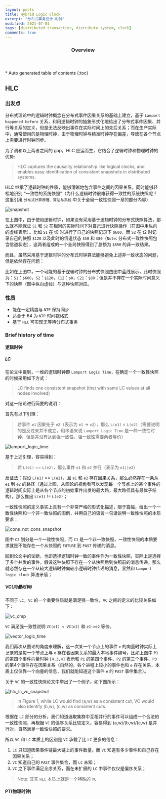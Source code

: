 ```yaml
---
layout: posts
title: Hybrid Logic Clock
excerpt: "分布式事务设计-时钟"
modified: 2021-07-01
tags: [distributed transaction, distribute system, clock]
comments: true
---
```


<section id="table-of-contents" class="toc">
  <header>
    <h3>Overview</h3>
  </header>
<div id="drawer" markdown="1">
*  Auto generated table of contents
{:toc}
</div>
</section><!-- /#table-of-contents -->

## HLC

### 出发点

分布式理论中的逻辑时钟概念在分布式事件因果关系的基础上建立，基于 `Lamport happened before` 关系，利用逻辑时钟的抽象形式化地给出了分布式事件因果、并行等关系的定义，但是无法反映出事件在实际时间上的先后关系；而在生产实际中，通常使用的是物理时钟，由于物理时钟与精准时钟存在偏差，导致在各个节点上需要进行时钟同步。

为了调和以上两者之间的 gap，HLC 应运而生，它结合了逻辑时钟和物理时钟的优势:

> HLC captures the causality relationship like logical clocks, and enables easy identification of consistent snapshots in distributed systems.

HLC 继承了逻辑时钟的性质，能够清晰地包含事件之间的因果关系，同时能够轻松地识别 “一致性的系统快照”（为什么逻辑时钟很难获得一致性的系统快照呢？这里引用 `分布式计算原理、算法与系统` 中关于全局一致性快照一章的部分内容）

![snapshot](../image/posts/2021-7-01-HLC/consistency_snapshot.png)

在上图中，由于使用逻辑时钟，如果没有采用基于逻辑时钟的分布式快照算法，那么就不能保证 `S1` 和 `S2` 在相同的实际时间下对自己进行快照操作（在图中用纵向的虚线表示）。比如 `S1` 在 t0 时进行了自己的快照记录下 `$600`，而 `S2` 在 t2 时记录自己的快照 `$120` 以及此时的信道状态 `$50` 和 `$80`（`Note`: 分布式一致性快照包含信道状态），这两者组成的一个全局快照得到了总额为 `$850` 的非一致结果。

而且，虽然采用基于逻辑时钟的分布式时钟算法能够避免上述非一致状态的问题，但是依然存在问题：

比如在上图中，一个可能的基于逻辑时钟的分布式快照由图中蓝线展示，此时快照为：`S1`：`$600`，`S2`：`$120`，`C12`：`$0`，`C21`：`$80`；但是并不存在一个实际时间意义下的快照（图中纵向虚线）与这种快照对应。

### 性质

- 能在一定精度与 `NTP` 保持同步
- 适合于 64 为 `NTP` 时间戳格式
- 基于 `HLC` 可实现无等待分布式事务

### Brief history of time

#### 逻辑时钟

##### LC

在论文中提到，一维的逻辑时钟即 `Lamport Logic Time`，在确定一个一致性快照的时候采用如下方式：

> LC finds one consistent snapshot (that with same LC values at all nodes involved)

对这一结论进行简要的说明：

首先有以下引理：

> 若事件 `e1` 因果先于 `e2`（表示为 `e1` -> `e2`），那么 `L(e1)` < `L(e2)`（需要说明的是反过来并不成立，用术语来说 `Lamport Logic Time` 是一种一致性时钟，但是并没有达到强一致性，强一致性需要两者等价）

![lamport_logic_time](../image/posts/2021-7-01-HLC/lamport_logic_clock.png)

基于上述引理，容易得到：

> 若 `L(e1)` == `L(e2)`，那么事件 `e1` 和 `e2` 并行（表示为 `e1||e2`）

反证法：假设 `L(e1)` == `L(e2)`，且 `e1` 和 `e2` 存在因果关系，那么必然存在一条从 `e1` 到 `e2` 的路径（通过上图，从图论的视角看可以发现每一个节点上的某个事件的逻辑时间实际上是从各个节点的初始事件出发的最大路，最大路径具有最优子结构），那么推出 `L(e1)` != `L(e2)`；

一致性快照的定义事实上具有一个非常严格的形式化描述，限于篇幅，给出一个一致性快照和一个非一致快照的图例，并用自己的语言一句话说明一致性快照的本质要求：

![cons_not_cons_snapshot](../image/posts/2021-7-01-HLC/cons_not_cons_snapshot.png)

图中 `C2` 划分是一个一致性快照，而 `C1` 是一个非一致快照，一致性快照的本质要求就是不能存在一个从快照的 `FUTURE` 到 `PAST` 传递的消息。

回到论文中的论断，也即选择逻辑时钟一致的事件作为一致性快照，实际上是选择了多个并发的事件，假设这种快照下存在一个从快照后到快照前的消息传递，那么就必然存在一个从较大逻辑时钟向较小逻辑时钟传递的消息，显然和 `Lamport logic clock` 算法矛盾；

##### VC(向量时钟)

不同于 `LC`，`VC` 的一个重要性质就是满足强一致性，`VC` 之间的定义的比较关系如下：

![vc_cmp](../image/posts/2021-7-01-HLC/vc_cmp.png)

`VC` 满足强一致性说明 `VC(e1) < VC(e2)` 和 `e1->e2` 等价。

![vector_logic_time](../image/posts/2021-7-01-HLC/vector_clock.png)

我们再次从图论的角度来理解，这一次某一个节点上的事件 `e` 的向量时钟实际上记录的是每一个节点上与 `e` 存在着因果关系的最大本地事件编号，比如上图中 `P1` 的第四个事件向量时钟 `[4,3,4]` 表示和 `P1` 的第四个事件、`P2` 的第三个事件、`P3` 的第4个事件存在因果关系（自然的，各个进程上较小的事件也和 `e` 存在关系，本质上仅仅靠一个向量的信息，我们就能知道这个事件 `e` 的 `PAST` 事件集合）。

关于 `VC` 的一致性快照论文中举出了一个例子，如下图所示：

![hlc_lc_vc_snapshot](../image/posts/2021-7-01-HLC/hlc_lc_vc_snapshot.png)

> In Figure 1, while LC would find (a,w) as a consistent cut, VC would also identify (b,w), (c,w) as consistent cuts.

根据在 `LC` 部分的分析，我们知道选取集群中互相并行的事件可以组成一个合法的一致性快照，再根据 `VC` 的偏序关系比较定义，容易得到 (a,w)/(b,w)/(c,w) 是并行对，自然满足一致性快照的要求。

所以 `VC` 和 `LC` 本质上的区别是 `VC` 承载了比 `LC` 更多的信息：

1. `LC` 只知道因果事件链最大链上的事件数量，而 `VC` 知道有多少事件和自己存在因果关系；
2. `VC` 知道自己的 `PAST` 事件集合，而 `LC` 未知；
3. `VC` 之下事件满足全序关系，而在未扩展的 `LC` 中事件仅仅是偏序关系；

> Note: 其实 `HLC` 本质上就是一个特殊的 `VC`

#### PT(物理时钟)